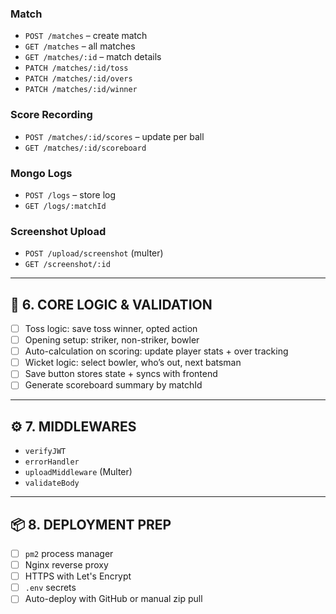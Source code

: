 
### Match

* `POST /matches` – create match
* `GET /matches` – all matches
* `GET /matches/:id` – match details
* `PATCH /matches/:id/toss`
* `PATCH /matches/:id/overs`
* `PATCH /matches/:id/winner`

### Score Recording

* `POST /matches/:id/scores` – update per ball
* `GET /matches/:id/scoreboard`

### Mongo Logs

* `POST /logs` – store log
* `GET /logs/:matchId`

### Screenshot Upload

* `POST /upload/screenshot` (multer)
* `GET /screenshot/:id`

---

## 🧠 6. **CORE LOGIC & VALIDATION**

* [ ] Toss logic: save toss winner, opted action
* [ ] Opening setup: striker, non-striker, bowler
* [ ] Auto-calculation on scoring: update player stats + over tracking
* [ ] Wicket logic: select bowler, who’s out, next batsman
* [ ] Save button stores state + syncs with frontend
* [ ] Generate scoreboard summary by matchId

---

## ⚙️ 7. **MIDDLEWARES**

* `verifyJWT`
* `errorHandler`
* `uploadMiddleware` (Multer)
* `validateBody`

---

## 📦 8. **DEPLOYMENT PREP**

* [ ] `pm2` process manager
* [ ] Nginx reverse proxy
* [ ] HTTPS with Let's Encrypt
* [ ] `.env` secrets
* [ ] Auto-deploy with GitHub or manual zip pull
